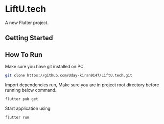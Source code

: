 # LiftU.tech

A new Flutter project.

## Getting Started

## How To Run
Make sure you have git installed on PC

```bash
git clone https://github.com/Uday-kiran9147/LiftU.tech.git
```
Import dependencies run, Make sure you are in project root directory before running below command.
```bash 
flutter pub get
```
Start application using 
```bash 
flutter run

